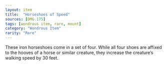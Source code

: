 ```yaml
---
layout: item
title:  "Horseshoes of Speed"
sources: [DMG.175]
tags: [wondrous item, rare, mount]
category: "Wondrous Item"
rarity: "Rare"
---
```


These iron horseshoes come in a set of four. While all four shoes are affixed to the hooves of a horse or similar creature, they increase the creature’s walking speed by 30 feet.